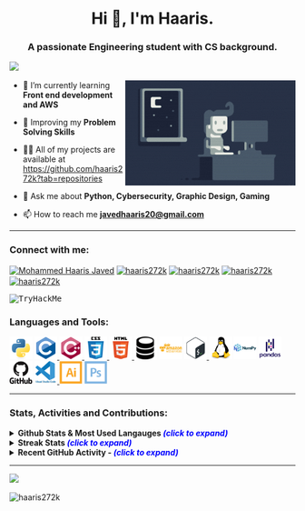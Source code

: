 <h1 align="center">Hi 👋, I'm Haaris.</h1>
<h3 align="center">A passionate Engineering student with CS background.</h3>

 <p align="left"><a href="https://github.com/haaris272k/readme-typing-svg">
  <a href="https://github.com/haaris272k"><img src="https://readme-typing-svg.herokuapp.com?lines=Python/Web/Cloud%20|%20Cybersecurity%20|%20Exploring%20new%20things%20everyday...;&left=true&width=1000&height=30"></p></a>

<img alt="Night Coding" src="https://raw.githubusercontent.com/AVS1508/AVS1508/master/assets/Night-Coding.gif" align="right"/>
 
- 🌱 I’m currently learning **Front end development and AWS**

- 🤞  Improving my **Problem Solving Skills**

- 👨‍💻 All of my projects are available at https://github.com/haaris272k?tab=repositories

- 💬 Ask me about **Python, Cybersecurity, Graphic Design, Gaming**

- 📫 How to reach me **javedhaaris20@gmail.com**

 ---

<h3 align="left">Connect with me:</h3>
<p align="left">
<a href="https://linkedin.com/in/mohd-haaris-javed-b6604b1b3" target="blank"><img align="center" src="https://raw.githubusercontent.com/rahuldkjain/github-profile-readme-generator/master/src/images/icons/Social/linked-in-alt.svg" alt="Mohammed Haaris Javed" height="30" width="40" /></a>
 <a href="https://leetcode.com/javedhaaris20/" target="blank"><img align="center" src="https://img.icons8.com/external-tal-revivo-color-tal-revivo/96/000000/external-level-up-your-coding-skills-and-quickly-land-a-job-logo-color-tal-revivo.png" alt="haaris272k" height="30" width="40" /></a>
<a href="https://www.hackerrank.com/Haaris272k" target="blank"><img align="center" src="https://raw.githubusercontent.com/rahuldkjain/github-profile-readme-generator/master/src/images/icons/Social/hackerrank.svg" alt="haaris272k" height="30" width="40" /></a>
<a href="https://auth.geeksforgeeks.org/user/haarisjaved/practice/" target="blank"><img align="center" src="https://raw.githubusercontent.com/rahuldkjain/github-profile-readme-generator/master/src/images/icons/Social/geeks-for-geeks.svg" alt="haaris272k" height="30" width="40" /></a><a href="https://www.hackerearth.com/@javedhaaris20" target="blank"><img align="center" src="https://raw.githubusercontent.com/rahuldkjain/github-profile-readme-generator/master/src/images/icons/Social/hackerearth.svg" alt="haaris272k" height="30" width="40" /></a>
<pre>
<img src="https://tryhackme-badges.s3.amazonaws.com/redhat272k.png" alt="TryHackMe">
</pre>
</p>


<h3 align="left">Languages and Tools:</h3>
<div>
<a href="https://www.python.org" target="_blank"> <img src="https://raw.githubusercontent.com/devicons/devicon/master/icons/python/python-original.svg" alt="python" width="40" height="40"/></a> <a href="https://www.cprogramming.com/" target="_blank"> <img src="https://raw.githubusercontent.com/devicons/devicon/master/icons/c/c-original.svg" alt="c" width="40" height="40"/> </a> <a href="https://www.w3schools.com/cpp/" target="_blank"> <img src="https://raw.githubusercontent.com/devicons/devicon/master/icons/cplusplus/cplusplus-original.svg" alt="cplusplus" width="40" height="40"/> </a> <a href="https://www.w3schools.com/css/" target="_blank"> <img src="https://raw.githubusercontent.com/devicons/devicon/master/icons/css3/css3-original-wordmark.svg" alt="css3" width="40" height="40"/> </a>  <a href="https://www.w3.org/html/" target="_blank"> <img src="https://raw.githubusercontent.com/devicons/devicon/master/icons/html5/html5-original-wordmark.svg" alt="html5" width="40" height="40"/> </a><a href="https://www.python.org" target="_blank"> <img src="https://github.com/Workshape/tech-icons/blob/master/icons/sql.svg" alt="python" width="40" height="40"/></a> <a href="https://www.w3.org/html/" target="_blank"> <img src="https://github.com/devicons/devicon/blob/master/icons/amazonwebservices/amazonwebservices-plain-wordmark.svg" alt="AWS" width="40" height="40"/></a> <a href="https://www.w3.org/html/" target="_blank"> <img src="https://github.com/devicons/devicon/blob/master/icons/bash/bash-original.svg" alt="Bash" width="40" height="40"/></a><a href="https://www.w3.org/html/" target="_blank"> <img src="https://github.com/devicons/devicon/blob/master/icons/linux/linux-original.svg" alt="Linux" width="40" height="40"/></a></a> <a href="https://www.w3.org/html/" target="_blank"><img src="https://github.com/devicons/devicon/blob/master/icons/numpy/numpy-original-wordmark.svg" alt="Numpy" width="40" height="40"/></a> <a href="https://www.w3.org/html/" target="_blank"><img src="https://github.com/devicons/devicon/blob/master/icons/pandas/pandas-original-wordmark.svg" alt="Pandas" width="40" height="40"/> <a href="https://www.w3.org/html/" target="_blank"><img src="https://github.com/devicons/devicon/blob/master/icons/github/github-original-wordmark.svg" alt="Github" width="40" height="40"/></a> <a href="https://www.w3.org/html/" target="_blank"><img src="https://github.com/devicons/devicon/blob/master/icons/vscode/vscode-original-wordmark.svg" alt="VS" width="40" height="40"/> </a></a><img src="https://github.com/devicons/devicon/blob/master/icons/illustrator/illustrator-line.svg" alt="Ai" width="40" height="40"/></a> <a href="https://www.w3.org/html/" target="_blank"><img src="https://github.com/devicons/devicon/blob/master/icons/photoshop/photoshop-line.svg" alt="PS" width="40" height="40"/></a>
</div> 
  
  ---
<h3 align="left">Stats, Activities and Contributions:</h3>

<details>
  <summary><b>Github Stats & Most Used Langauges <i><font color="blue">(click to expand)</i></font></b></summary>  
<div align="left">
<br><a href="https://github.com/haaris272k/github-readme-stats"><img alt="Haaris's Github Stats" src="https://github-readme-stats.vercel.app/api?username=haaris272k&show_icons=true&count_private=true&theme=algolia" /></a>
<br><br><img src="https://github-readme-stats.vercel.app/api/top-langs?username=haaris272k&show_icons=true&locale=en&layout=compact&theme=algolia" alt="haaris272k" /> 
  

  
</div>  
</details>  


<details>
<summary><b>Streak Stats <i><font color="blue">(click to expand)</i></font></b></summary>    
<br><p align="left"><img src="https://git-streak-stats.herokuapp.com?user=haaris272k&theme=algolia&date_format=M%20j%5B%2C%20Y%5D" alt="haaris272k" /></p>  
</details>
  
<details>  
  <summary><b>Recent GitHub Activity - <i><font color="blue">(click to expand)</i></font></b></summary>
  <br/>
   <a href="https://github.com/haaris272k"><img alt="Haaris's Activity Graph" src="https://activity-graph.herokuapp.com/graph?username=haaris272k&custom_title=Haaris's%20Contribution%20Graph&theme=react-dark" /></a>
  <br/>

</details>

---

<p align ="left"><img src="https://img.shields.io/github/last-commit/haaris272k/haaris272k?style=flat-square?color=blue&label=Last%20Updated%20" /></p>
<p align="left"> <img src="https://komarev.com/ghpvc/?username=haaris272k&label=Profile%20views&color=0e75b6&style=flat" alt="haaris272k" /> </p>
